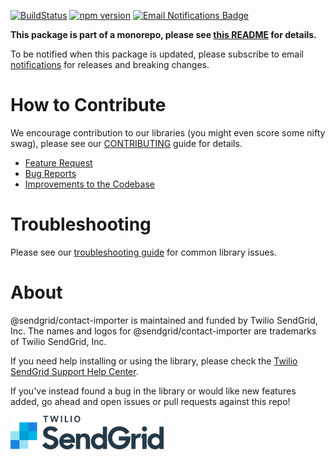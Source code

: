 [![BuildStatus](https://travis-ci.org/sendgrid/sendgrid-nodejs.svg?branch=main)](https://travis-ci.org/sendgrid/sendgrid-nodejs)
[![npm version](https://badge.fury.io/js/%40sendgrid%2Fclient.svg)](https://www.npmjs.com/org/sendgrid)
[![Email Notifications Badge](https://dx.sendgrid.com/badge/nodejs)](https://dx.sendgrid.com/newsletter/nodejs)

**This package is part of a monorepo, please see [this README](../../README.md) for details.**

To be notified when this package is updated, please subscribe to email [notifications](https://dx.sendgrid.com/newsletter/nodejs) for releases and breaking changes.

<a name="contribute"></a>
# How to Contribute

We encourage contribution to our libraries (you might even score some nifty swag), please see our [CONTRIBUTING](../../CONTRIBUTING.md) guide for details.

* [Feature Request](../../CONTRIBUTING.md#feature-request)
* [Bug Reports](../../CONTRIBUTING.md#submit-a-bug-report)
* [Improvements to the Codebase](../../CONTRIBUTING.md#improvements-to-the-codebase)

<a name="troubleshooting"></a>
# Troubleshooting

Please see our [troubleshooting guide](../../TROUBLESHOOTING.md) for common library issues.

<a name="about"></a>
# About

@sendgrid/contact-importer is maintained and funded by Twilio SendGrid, Inc. The names and logos for @sendgrid/contact-importer are trademarks of Twilio SendGrid, Inc.

If you need help installing or using the library, please check the [Twilio SendGrid Support Help Center](https://support.sendgrid.com).

If you've instead found a bug in the library or would like new features added, go ahead and open issues or pull requests against this repo!

![Twilio SendGrid Logo](../../twilio_sendgrid_logo.png)

